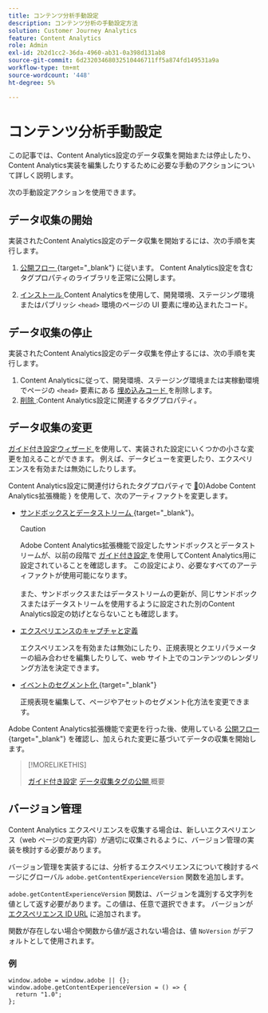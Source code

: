 ```yaml
---
title: コンテンツ分析手動設定
description: コンテンツ分析の手動設定方法
solution: Customer Journey Analytics
feature: Content Analytics
role: Admin
exl-id: 2b2d1cc2-36da-4960-ab31-0a398d131ab8
source-git-commit: 6d23203468032510446711ff5a874fd149531a9a
workflow-type: tm+mt
source-wordcount: '448'
ht-degree: 5%

---
```


# コンテンツ分析手動設定

この記事では、Content Analytics設定のデータ収集を開始または停止したり、Content Analytics実装を編集したりするために必要な手動のアクションについて詳しく説明します。

次の手動設定アクションを使用できます。

## データ収集の開始

実装されたContent Analytics設定のデータ収集を開始するには、次の手順を実行します。

1. [ 公開フロー ](https://experienceleague.adobe.com/en/docs/experience-platform/tags/publish/overview){target="_blank"} に従います。 Content Analytics設定を含むタグプロパティのライブラリを正常に公開します。

1. [ インストール ](https://experienceleague.adobe.com/en/docs/experience-platform/tags/publish/environments/environments#installation)Content Analyticsを使用して、開発環境、ステージング環境またはパブリッシ `<head>` 環境のページの UI 要素に埋め込まれたコード。


## データ収集の停止

実装されたContent Analytics設定のデータ収集を停止するには、次の手順を実行します。

1. Content Analyticsに従って、開発環境、ステージング環境または実稼動環境でページの `<head>` 要素にある [ 埋め込みコード ](https://experienceleague.adobe.com/en/docs/experience-platform/tags/publish/environments/environments) を削除します。
1. [ 削除 ](https://experienceleague.adobe.com/en/docs/experience-platform/tags/publish/overview):Content Analytics設定に関連するタグプロパティ。



## データ収集の変更

[ ガイド付き設定ウィザード ](guided.md) を使用して、実装された設定にいくつかの小さな変更を加えることができます。 例えば、データビューを変更したり、エクスペリエンスを有効または無効にしたりします。

Content Analytics設定に関連付けられたタグプロパティで [&#128279;](https://experienceleague.adobe.com/en/docs/experience-platform/tags/extensions/client/content-analytics/overview)0&rbrace;Adobe Content Analytics拡張機能 &rbrace; を使用して、次のアーティファクトを変更します。

* [ サンドボックスとデータストリーム ](https://experienceleague.adobe.com/en/docs/experience-platform/tags/extensions/client/content-analytics/overview#configure-datastreams){target="_blank"}。

  >[!CAUTION]
  >
  >Adobe Content Analytics拡張機能で設定したサンドボックスとデータストリームが、以前の段階で [ ガイド付き設定 ](guided.md) を使用してContent Analytics用に設定されていることを確認します。 この設定により、必要なすべてのアーティファクトが使用可能になります。<br/><br/> また、サンドボックスまたはデータストリームの更新が、同じサンドボックスまたはデータストリームを使用するように設定された別のContent Analytics設定の妨げとならないことも確認します。
  >

* [ エクスペリエンスのキャプチャと定義 ](https://experienceleague.adobe.com/en/docs/experience-platform/tags/extensions/client/content-analytics/overview?lang=en#configure-experience-capture-and-definition)

  エクスペリエンスを有効または無効にしたり、正規表現とクエリパラメーターの組み合わせを編集したりして、web サイト上でのコンテンツのレンダリング方法を決定できます。

* [ イベントのセグメント化 ](https://experienceleague.adobe.com/en/docs/experience-platform/tags/extensions/client/content-analytics/overview#configure-event-segmenting){target="_blank"}

  正規表現を編集して、ページやアセットのセグメント化方法を変更できます。


Adobe Content Analytics拡張機能で変更を行った後、使用している [ 公開フロー ](https://experienceleague.adobe.com/en/docs/experience-platform/tags/publish/overview){target="_blank"} を確認し、加えられた変更に基づいてデータの収集を開始します。



>[!MORELIKETHIS]
>
>[ガイド付き設定](guided.md)
>[データ収集タグの公開 ](https://experienceleague.adobe.com/en/docs/experience-platform/tags/publish/overview) 概要
>


## バージョン管理

Content Analytics エクスペリエンスを収集する場合は、新しいエクスペリエンス（web ページの変更内容）が適切に収集されるように、バージョン管理の実装を検討する必要があります。

バージョン管理を実装するには、分析するエクスペリエンスについて検討するページにグローバル `adobe.getContentExperienceVersion` 関数を追加します。

`adobe.getContentExperienceVersion` 関数は、バージョンを識別する文字列を値として返す必要があります。この値は、任意で選択できます。 バージョンが [ エクスペリエンス ID URL](/help/content-analytics/report/components.md#experience-metadata) に追加されます。

関数が存在しない場合や関数から値が返されない場合は、値 `NoVersion` がデフォルトとして使用されます。

### 例

```
window.adobe = window.adobe || {};
window.adobe.getContentExperienceVersion = () => {
  return "1.0";
};
```
